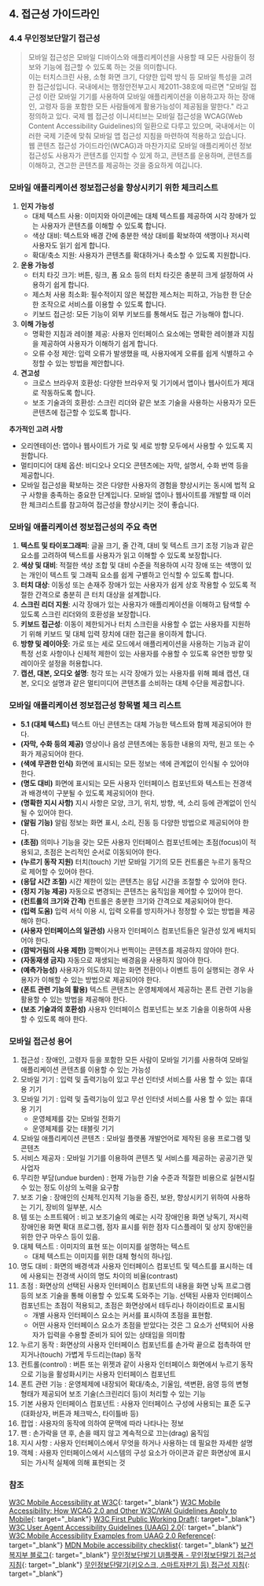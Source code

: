 ## 4. 접근성 가이드라인

### 4.4 무인정보단말기 접근성
>모바일 접근성은 모바일 디바이스와 애플리케이션을 사용할 때 모든 사람들이 정보와 기능에 접근할 수 있도록 하는 것을 의미합니다.    
이는 터치스크린 사용, 소형 화면 크기, 다양한 입력 방식 등 모바일 특성을 고려한 접근성입니다. 
국내에서는 행정안전부고시 제2011-38호에 따르면 "모바일 접근성 이란 모바일 기기를 사용하여 모바일 애플리케이션을 이용하고자 하는 장애인, 고령자 등을 포함한 모든 사람들에게 활용가능성이 제공됨을 말한다." 라고 정의하고 있다.
국제 웹 접근성 이니셔티브는 모바일 접근성을 WCAG(Web Content Accessibility Guidelines)의 일환으로 다루고 있으며, 국내에서는 이러한 국제 기준에 맞춰 모바일 앱 접근성 지침을 마련하여 적용하고 있습니다.   
웹 콘텐츠 접근성 가이드라인(WCAG)과 마찬가지로 모바일 애플리케이션 정보접근성도 사용자가 콘텐츠를 인지할 수 있게 하고, 콘텐츠를 운용하며, 콘텐츠를 이해하고, 견고한 콘텐츠를 제공하는 것을 중요하게 여깁니다.

### 모바일 애플리케이션 정보접근성을 향상시키기 위한 체크리스트
1. **인지 가능성**   
   - 대체 텍스트 사용: 이미지와 아이콘에는 대체 텍스트를 제공하여 시각 장애가 있는 사용자가 콘텐츠를 이해할 수 있도록 합니다.
   - 색상 대비: 텍스트와 배경 간에 충분한 색상 대비를 확보하여 색맹이나 저시력 사용자도 읽기 쉽게 합니다.
   - 확대/축소 지원: 사용자가 콘텐츠를 확대하거나 축소할 수 있도록 지원합니다.
2. **운용 가능성**   
   - 터치 타깃 크기: 버튼, 링크, 폼 요소 등의 터치 타깃은 충분히 크게 설정하여 사용하기 쉽게 합니다.   
   - 제스처 사용 최소화: 필수적이지 않은 복잡한 제스처는 피하고, 가능한 한 단순한 조작으로 서비스를 이용할 수 있도록 합니다.   
   - 키보드 접근성: 모든 기능이 외부 키보드를 통해서도 접근 가능해야 합니다.
3. **이해 가능성**   
   - 명확한 지침과 레이블 제공: 사용자 인터페이스 요소에는 명확한 레이블과 지침을 제공하여 사용자가 이해하기 쉽게 합니다.   
   - 오류 수정 제안: 입력 오류가 발생했을 때, 사용자에게 오류를 쉽게 식별하고 수정할 수 있는 방법을 제안합니다.
4. **견고성**  
   - 크로스 브라우저 호환성: 다양한 브라우저 및 기기에서 앱이나 웹사이트가 제대로 작동하도록 합니다.
   - 보조 기술과의 호환성: 스크린 리더와 같은 보조 기술을 사용하는 사용자가 모든 콘텐츠에 접근할 수 있도록 합니다.

**추가적인 고려 사항**
- 오리엔테이션: 앱이나 웹사이트가 가로 및 세로 방향 모두에서 사용할 수 있도록 지원합니다.
- 멀티미디어 대체 옵션: 비디오나 오디오 콘텐츠에는 자막, 설명서, 수화 번역 등을 제공합니다.
- 모바일 접근성을 확보하는 것은 다양한 사용자의 경험을 향상시키는 동시에 법적 요구 사항을 충족하는 중요한 단계입니다. 모바일 앱이나 웹사이트를 개발할 때 이러한 체크리스트를 참고하여 접근성을 향상시키는 것이 좋습니다.

### 모바일 애플리케이션 정보접근성의 주요 측면
1. **텍스트 및 타이포그래피**: 글꼴 크기, 줄 간격, 대비 및 텍스트 크기 조정 기능과 같은 요소를 고려하여 텍스트를 사용자가 읽고 이해할 수 있도록 보장합니다.
2. **색상 및 대비**: 적절한 색상 조합 및 대비 수준을 적용하여 시각 장애 또는 색맹이 있는 개인이 텍스트 및 그래픽 요소를 쉽게 구별하고 인식할 수 있도록 합니다.
3. **터치 대상**: 이동성 또는 손재주 장애가 있는 사용자가 쉽게 상호 작용할 수 있도록 적절한 간격으로 충분히 큰 터치 대상을 설계합니다.
4. **스크린 리더 지원**: 시각 장애가 있는 사용자가 애플리케이션을 이해하고 탐색할 수 있도록 스크린 리더와의 호환성을 보장합니다.
5. **키보드 접근성**: 이동이 제한되거나 터치 스크린을 사용할 수 없는 사용자를 지원하기 위해 키보드 및 대체 입력 장치에 대한 접근을 용이하게 합니다.
6. **방향 및 레이아웃**: 가로 또는 세로 모드에서 애플리케이션을 사용하는 기능과 같이 특정 선호 사항이나 신체적 제한이 있는 사용자를 수용할 수 있도록 유연한 방향 및 레이아웃 설정을 허용합니다.
7. **캡션, 대본, 오디오 설명**: 청각 또는 시각 장애가 있는 사용자를 위해 폐쇄 캡션, 대본, 오디오 설명과 같은 멀티미디어 콘텐츠를 소비하는 대체 수단을 제공합니다.

### 모바일 애플리케이션 정보접근성 항목별 체크 리스트
- **5.1 (대체 텍스트)** 텍스트 아닌 콘텐츠는 대체 가능한 텍스트와 함께 제공되어야 한다.
- **(자막, 수화 등의 제공)** 영상이나 음성 콘텐츠에는 동등한 내용의 자막, 원고 또는 수화가 제공되어야 한다.
- **(색에 무관한 인식)** 화면에 표시되는 모든 정보는 색에 관계없이 인식될 수 있어야 한다.
- **(명도 대비)** 화면에 표시되는 모든 사용자 인터페이스 컴포넌트와 텍스트는 전경색과 배경색이 구분될 수 있도록 제공되어야 한다.
- **(명확한 지시 사항)** 지시 사항은 모양, 크기, 위치, 방향, 색, 소리 등에 관계없이 인식될 수 있어야 한다.
- **(알림 기능)** 알림 정보는 화면 표시, 소리, 진동 등 다양한 방법으로 제공되어야 한다.
- **(초점)** 의미나 기능을 갖는 모든 사용자 인터페이스 컴포넌트에는 초점(focus)이 적용되고, 초점은 논리적인 순서로 이동되어야 한다.
- **(누르기 동작 지원)** 터치(touch) 기반 모바일 기기의 모든 컨트롤은 누르기 동작으로 제어할 수 있어야 한다.
- **(응답 시간 조절)** 시간 제한이 있는 콘텐츠는 응답 시간을 조절할 수 있어야 한다.
- **(정지 기능 제공)** 자동으로 변경되는 콘텐츠는 움직임을 제어할 수 있어야 한다.
- **(컨트롤의 크기와 간격)** 컨트롤은 충분한 크기와 간격으로 제공되어야 한다.
- **(입력 도움)** 입력 서식 이용 시, 입력 오류를 방지하거나 정정할 수 있는 방법을 제공해야 한다.
- **(사용자 인터페이스의 일관성)** 사용자 인터페이스 컴포넌트들은 일관성 있게 배치되어야 한다.
- **(깜박거림의 사용 제한)** 깜빡이거나 번쩍이는 콘텐츠를 제공하지 않아야 한다.
- **(자동재생 금지)** 자동으로 재생되는 배경음을 사용하지 않아야 한다.
- **(예측가능성)** 사용자가 의도하지 않는 화면 전환이나 이벤트 등이 실행되는 경우 사용자가 이해할 수 있는 방법으로 제공되어야 한다.
- **(폰트 관련 기능의 활용)** 텍스트 콘텐츠는 운영체제에서 제공하는 폰트 관련 기능을 활용할 수 있는 방법을 제공해야 한다.
- **(보조 기술과의 호환성)** 사용자 인터페이스 컴포넌트는 보조 기술을 이용하여 사용할 수 있도록 해야 한다.


### 모바일 접근성 용어
1. 접근성 : 장애인, 고령자 등을 포함한 모든 사람이 모바일 기기를 사용하여 모바일 애플리케이션 콘텐츠를 이용할 수 있는 가능성
2. 모바일 기기 : 입력 및 출력기능이 있고 무선 인터넷 서비스를 사용 할 수 있는 휴대용 기기
3. 모바일 기기 : 입력 및 출력기능이 있고 무선 인터넷 서비스를 사용 할 수 있는 휴대용 기기   
   - 운영체제를 갖는 모바일 전화기
   - 운영체제를 갖는 태블릿 기기
4. 모바일 애플리케이션 콘텐츠 : 모바일 플랫폼 개발언어로 제작된 응용 프로그램 및 콘텐츠
5. 서비스 제공자 : 모바일 기기를 이용하여 콘텐츠 및 서비스를 제공하는 공공기관 및 사업자
6. 무리한 부담(undue burden) : 현재 가능한 기술 수준과 적절한 비용으로 실현시킬 수 있는 정도 이상의 노력을 요구함
7. 보조 기술 : 장애인의 신체적․인지적 기능을 증진, 보완, 향상시키기 위하여 사용하는 기기, 장비의 일부분, 시스
8. 템 또는 소프트웨어 : 비고 보조기술의 예로는 시각 장애인용 화면 낭독기, 저시력 장애인용 화면 확대 프로그램, 점자 표시를 위한 점자 디스플레이 및 상지 장애인을 위한 안구 마우스 등이 있음.
9. 대체 텍스트 : 이미지의 표현 또는 이미지를 설명하는 텍스트
   - 대체 텍스트는 이미지를 위한 대체 형식의 하나임.
10. 명도 대비 : 화면의 배경색과 사용자 인터페이스 컴포넌트 및 텍스트를 표시하는 데에 사용되는 전경색 사이의 명도 차이의 비율(contrast)
11. 초점 : 화면상의 선택된 사용자 인터페이스 컴포넌트의 내용을 화면 낭독 프로그램 등의 보조 기술을 통해 이용할 수 있도록 도와주는 기능. 선택된 사용자 인터페이스 컴포넌트는 초점이 적용되고, 초점은 화면상에서 테두리나 하이라이트로 표시됨
    - 개별 사용자 인터페이스 요소는 커서를 표시하여 초점을 표현함.
    - 어떤 사용자 인터페이스 요소가 초점을 받았다는 것은 그 요소가 선택되어 사용자가 입력을 수용할 준비가 되어 있는 상태임을 의미함
12. 누르기 동작 : 화면상의 사용자 인터페이스 컴포넌트를 손가락 끝으로 접촉하여 만지거나(touch) 가볍게 두드리는(tap) 동작
13. 컨트롤(control) : 버튼 또는 위젯과 같이 사용자 인터페이스 화면에서 누르기 동작으로 기능을 활성화시키는 사용자 인터페이스 컴포넌트
14. 폰트 관련 기능 : 운영체제에 내장되어 확대/축소, 기울임, 색변환, 음영 등의 변형 형태가 제공되어 보조 기술(스크린리더 등)이 처리할 수 있는 기능
15. 기본 사용자 인터페이스 컴포넌트 : 사용자 인터페이스 구성에 사용되는 표준 도구(대화상자, 버튼과 체크박스, 타이틀바 등) 
16. 팝업 : 사용자의 동작에 의하여 문맥에 따라 나타나는 정보
17. 팬 : 손가락을 댄 후, 손을 떼지 않고 계속적으로 끄는(drag) 움직임
18. 지시 사항 : 사용자 인터페이스에서 무엇을 하거나 사용하는 데 필요한 자세한 설명
19. 객체 : 사용자 인터페이스에서 시스템의 구성 요소가 아이콘과 같은 화면상에 표시되는 가시적 실체에 의해 표현되는 것

### 참조
[W3C Mobile Accessibility at W3C](https://www.w3.org/WAI/standards-guidelines/mobile/){: target="_blank"}
[W3C Mobile Accessibility: How WCAG 2.0 and Other W3C/WAI Guidelines Apply to Mobile](https://www.w3.org/TR/mobile-accessibility-mapping/){: target="_blank"}
[W3C First Public Working Draft](https://www.w3.org/news/2015/first-public-working-draft-performance-timeline-level-2/){: target="_blank"}
[W3C User Agent Accessibility Guidelines (UAAG) 2.0](https://www.w3.org/TR/UAAG20/){: target="_blank"}
[W3C Mobile Accessibility Examples from UAAG 2.0 Reference](https://www.w3.org/TR/IMPLEMENTING-UAAG20/mobile.html){: target="_blank"}
[MDN Mobile accessibility checklist](https://developer.mozilla.org/en-US/docs/Web/Accessibility/Mobile_accessibility_checklist){: target="_blank"}
[보건복지부 블로그](https://blog.naver.com/prologue/PrologueList.naver?blogId=mohw2016){: target="_blank"}
[무인정보단발기 UI플랫폼 - 무인정보단말기 접근성 지침](https://www.kioskui.or.kr/index.do?menu_id=00000985){: target="_blank"}
[무인정보단말기(키오스크, 스마트자판기 등) 접근성 지침](https://standard.go.kr/KSCI/standardIntro/getStandardSearchView.do?menu19&topMenuId=502&upperMenuId=503&ksNo=KSX9211&tmprKsNo=KS_X_NEW_2015_1845&reformNo=01){: target="_blank"}

